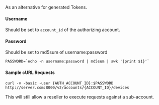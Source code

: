 

As an alternative for generated Tokens.

#### Username
Should be set to `account_id` of the authorizing account.

#### Password
Should be set to md5sum of username:password
 ```
PASSWORD=`echo -n username:password | md5sum | awk '{print $1}'`
```

#### Sample cURL Requests

    curl -v -basic -user {AUTH_ACCOUNT_ID}:$PASSWORD http://server.com:8000/v2/accounts/{ACCOUNT_ID}/devices

This will still allow a reseller to execute requests against a sub-account.
